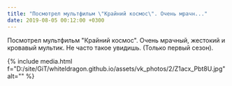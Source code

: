 ```yaml
---
title: "Посмотрел мультфильм \"Крайний космос\". Очень мрачн..."
date: 2019-08-05 00:12:00 +0300
---
```


Посмотрел мультфильм "Крайний космос". Очень мрачный, жестокий и кровавый мультик. Не часто такое увидишь. (Только первый сезон).

{% include media.html f="D:/site/GiT/whiteldragon.github.io/assets/vk_photos/2/Z1acx_Pbt8U.jpg" alt="" %}
